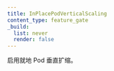 ```yaml
---
title: InPlacePodVerticalScaling
content_type: feature_gate
_build:
  list: never
  render: false
---
```


<!--
Enables in-place Pod vertical scaling.
-->
启用就地 Pod 垂直扩缩。

